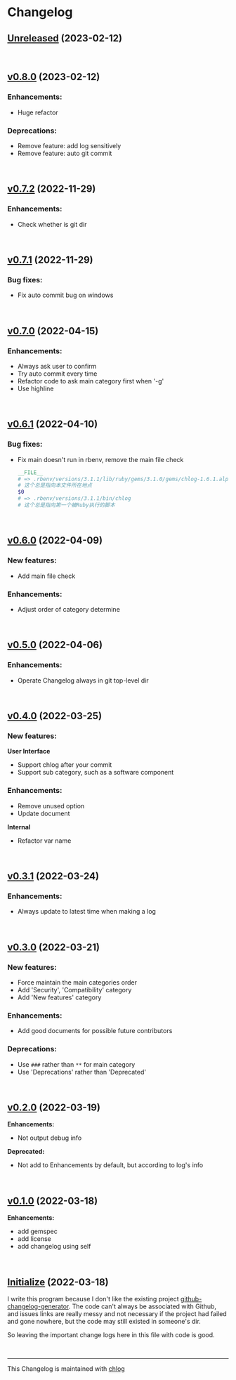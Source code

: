 # Changelog

## [Unreleased](#) (2023-02-12)

<br>

## [v0.8.0](#) (2023-02-12)

### Enhancements:

- Huge refactor

### Deprecations:

- Remove feature: add log sensitively
- Remove feature: auto git commit

<br>

## [v0.7.2](#) (2022-11-29)

### Enhancements:

- Check whether is git dir

<br>

## [v0.7.1](#) (2022-11-29)

### Bug fixes:

- Fix auto commit bug on windows

<br>

## [v0.7.0](#) (2022-04-15)

### Enhancements:

- Always ask user to confirm
- Try auto commit every time
- Refactor code to ask main category first when '-g'
- Use highline

<br>

## [v0.6.1](#) (2022-04-10)

### Bug fixes:

- Fix main doesn't run in rbenv, remove the main file check
  ```ruby
  __FILE__
  # => .rbenv/versions/3.1.1/lib/ruby/gems/3.1.0/gems/chlog-1.6.1.alpha/bin/chlog
  # 这个总是指向本文件所在地点
  $0
  # => .rbenv/versions/3.1.1/bin/chlog
  # 这个总是指向第一个被Ruby执行的脚本
  ```

<br>

## [v0.6.0](#) (2022-04-09)

### New features:

- Add main file check

### Enhancements:

- Adjust order of category determine

<br>

## [v0.5.0](#) (2022-04-06)

### Enhancements:

- Operate Changelog always in git top-level dir

<br>

## [v0.4.0](#) (2022-03-25)

### New features:

**User Interface**

  - Support chlog after your commit
  - Support sub category, such as a software component

### Enhancements:

- Remove unused option
- Update document

**Internal**

  - Refactor var name

<br>

## [v0.3.1](#) (2022-03-24)

### Enhancements:

- Always update to latest time when making a log

<br>

## [v0.3.0](#) (2022-03-21)

### New features:

- Force maintain the main categories order
- Add 'Security', 'Compatibility' category
- Add 'New features' category

### Enhancements:

- Add good documents for possible future contributors

### Deprecations:

- Use `###` rather than `**` for main category
- Use 'Deprecations' rather than 'Deprecated'

<br>

## [v0.2.0](#) (2022-03-19)

**Enhancements:**

- Not output debug info

**Deprecated:**

- Not add to Enhancements by default, but according to log's info

<br>

## [v0.1.0](#) (2022-03-18)

**Enhancements:**

- add gemspec
- add license
- add changelog using self

<br>

## [Initialize](#) (2022-03-18)

  I write this program because I don't like the existing project [github-changelog-generator](https://github.com/github-changelog-generator/github-changelog-generator). The code can't always be associated with Github, and issues links are really messy and not necessary if the project had failed and gone nowhere, but the code may still existed in someone's dir.

  So leaving the important change logs here in this file with code is good.

<br>

<hr>

This Changelog is maintained with [chlog](https://github.com/ccmywish/chlog)

